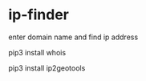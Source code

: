 # ip-finder
enter domain name and find ip address
<p></p>
pip3 install whois
<p></p>
pip3 install ip2geotools
